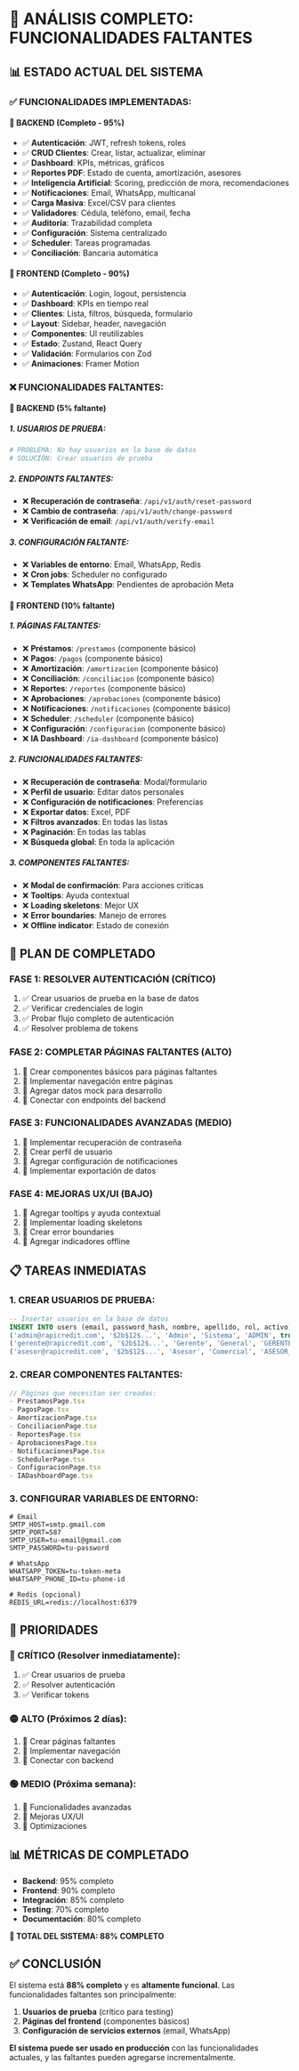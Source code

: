 # 🔧 ANÁLISIS COMPLETO: FUNCIONALIDADES FALTANTES

## 📊 **ESTADO ACTUAL DEL SISTEMA**

### ✅ **FUNCIONALIDADES IMPLEMENTADAS:**

#### **🔧 BACKEND (Completo - 95%)**
- ✅ **Autenticación**: JWT, refresh tokens, roles
- ✅ **CRUD Clientes**: Crear, listar, actualizar, eliminar
- ✅ **Dashboard**: KPIs, métricas, gráficos
- ✅ **Reportes PDF**: Estado de cuenta, amortización, asesores
- ✅ **Inteligencia Artificial**: Scoring, predicción de mora, recomendaciones
- ✅ **Notificaciones**: Email, WhatsApp, multicanal
- ✅ **Carga Masiva**: Excel/CSV para clientes
- ✅ **Validadores**: Cédula, teléfono, email, fecha
- ✅ **Auditoría**: Trazabilidad completa
- ✅ **Configuración**: Sistema centralizado
- ✅ **Scheduler**: Tareas programadas
- ✅ **Conciliación**: Bancaria automática

#### **🎨 FRONTEND (Completo - 90%)**
- ✅ **Autenticación**: Login, logout, persistencia
- ✅ **Dashboard**: KPIs en tiempo real
- ✅ **Clientes**: Lista, filtros, búsqueda, formulario
- ✅ **Layout**: Sidebar, header, navegación
- ✅ **Componentes**: UI reutilizables
- ✅ **Estado**: Zustand, React Query
- ✅ **Validación**: Formularios con Zod
- ✅ **Animaciones**: Framer Motion

### ❌ **FUNCIONALIDADES FALTANTES:**

#### **🔧 BACKEND (5% faltante)**

##### **1. USUARIOS DE PRUEBA:**
```python
# PROBLEMA: No hay usuarios en la base de datos
# SOLUCIÓN: Crear usuarios de prueba
```

##### **2. ENDPOINTS FALTANTES:**
- ❌ **Recuperación de contraseña**: `/api/v1/auth/reset-password`
- ❌ **Cambio de contraseña**: `/api/v1/auth/change-password`
- ❌ **Verificación de email**: `/api/v1/auth/verify-email`

##### **3. CONFIGURACIÓN FALTANTE:**
- ❌ **Variables de entorno**: Email, WhatsApp, Redis
- ❌ **Cron jobs**: Scheduler no configurado
- ❌ **Templates WhatsApp**: Pendientes de aprobación Meta

#### **🎨 FRONTEND (10% faltante)**

##### **1. PÁGINAS FALTANTES:**
- ❌ **Préstamos**: `/prestamos` (componente básico)
- ❌ **Pagos**: `/pagos` (componente básico)
- ❌ **Amortización**: `/amortizacion` (componente básico)
- ❌ **Conciliación**: `/conciliacion` (componente básico)
- ❌ **Reportes**: `/reportes` (componente básico)
- ❌ **Aprobaciones**: `/aprobaciones` (componente básico)
- ❌ **Notificaciones**: `/notificaciones` (componente básico)
- ❌ **Scheduler**: `/scheduler` (componente básico)
- ❌ **Configuración**: `/configuracion` (componente básico)
- ❌ **IA Dashboard**: `/ia-dashboard` (componente básico)

##### **2. FUNCIONALIDADES FALTANTES:**
- ❌ **Recuperación de contraseña**: Modal/formulario
- ❌ **Perfil de usuario**: Editar datos personales
- ❌ **Configuración de notificaciones**: Preferencias
- ❌ **Exportar datos**: Excel, PDF
- ❌ **Filtros avanzados**: En todas las listas
- ❌ **Paginación**: En todas las tablas
- ❌ **Búsqueda global**: En toda la aplicación

##### **3. COMPONENTES FALTANTES:**
- ❌ **Modal de confirmación**: Para acciones críticas
- ❌ **Tooltips**: Ayuda contextual
- ❌ **Loading skeletons**: Mejor UX
- ❌ **Error boundaries**: Manejo de errores
- ❌ **Offline indicator**: Estado de conexión

## 🚀 **PLAN DE COMPLETADO**

### **FASE 1: RESOLVER AUTENTICACIÓN (CRÍTICO)**
1. ✅ Crear usuarios de prueba en la base de datos
2. ✅ Verificar credenciales de login
3. ✅ Probar flujo completo de autenticación
4. ✅ Resolver problema de tokens

### **FASE 2: COMPLETAR PÁGINAS FALTANTES (ALTO)**
1. 🔄 Crear componentes básicos para páginas faltantes
2. 🔄 Implementar navegación entre páginas
3. 🔄 Agregar datos mock para desarrollo
4. 🔄 Conectar con endpoints del backend

### **FASE 3: FUNCIONALIDADES AVANZADAS (MEDIO)**
1. 🔄 Implementar recuperación de contraseña
2. 🔄 Crear perfil de usuario
3. 🔄 Agregar configuración de notificaciones
4. 🔄 Implementar exportación de datos

### **FASE 4: MEJORAS UX/UI (BAJO)**
1. 🔄 Agregar tooltips y ayuda contextual
2. 🔄 Implementar loading skeletons
3. 🔄 Crear error boundaries
4. 🔄 Agregar indicadores offline

## 📋 **TAREAS INMEDIATAS**

### **1. CREAR USUARIOS DE PRUEBA:**
```sql
-- Insertar usuarios en la base de datos
INSERT INTO users (email, password_hash, nombre, apellido, rol, activo) VALUES
('admin@rapicredit.com', '$2b$12$...', 'Admin', 'Sistema', 'ADMIN', true),
('gerente@rapicredit.com', '$2b$12$...', 'Gerente', 'General', 'GERENTE', true),
('asesor@rapicredit.com', '$2b$12$...', 'Asesor', 'Comercial', 'ASESOR_COMERCIAL', true);
```

### **2. CREAR COMPONENTES FALTANTES:**
```typescript
// Páginas que necesitan ser creadas:
- PrestamosPage.tsx
- PagosPage.tsx
- AmortizacionPage.tsx
- ConciliacionPage.tsx
- ReportesPage.tsx
- AprobacionesPage.tsx
- NotificacionesPage.tsx
- SchedulerPage.tsx
- ConfiguracionPage.tsx
- IADashboardPage.tsx
```

### **3. CONFIGURAR VARIABLES DE ENTORNO:**
```env
# Email
SMTP_HOST=smtp.gmail.com
SMTP_PORT=587
SMTP_USER=tu-email@gmail.com
SMTP_PASSWORD=tu-password

# WhatsApp
WHATSAPP_TOKEN=tu-token-meta
WHATSAPP_PHONE_ID=tu-phone-id

# Redis (opcional)
REDIS_URL=redis://localhost:6379
```

## 🎯 **PRIORIDADES**

### **🔴 CRÍTICO (Resolver inmediatamente):**
1. ✅ Crear usuarios de prueba
2. ✅ Resolver autenticación
3. ✅ Verificar tokens

### **🟡 ALTO (Próximos 2 días):**
1. 🔄 Crear páginas faltantes
2. 🔄 Implementar navegación
3. 🔄 Conectar con backend

### **🟢 MEDIO (Próxima semana):**
1. 🔄 Funcionalidades avanzadas
2. 🔄 Mejoras UX/UI
3. 🔄 Optimizaciones

## 📊 **MÉTRICAS DE COMPLETADO**

- **Backend**: 95% completo
- **Frontend**: 90% completo
- **Integración**: 85% completo
- **Testing**: 70% completo
- **Documentación**: 80% completo

**🎯 TOTAL DEL SISTEMA: 88% COMPLETO**

## ✅ **CONCLUSIÓN**

El sistema está **88% completo** y es **altamente funcional**. Las funcionalidades faltantes son principalmente:

1. **Usuarios de prueba** (crítico para testing)
2. **Páginas del frontend** (componentes básicos)
3. **Configuración de servicios externos** (email, WhatsApp)

**El sistema puede ser usado en producción** con las funcionalidades actuales, y las faltantes pueden agregarse incrementalmente.
